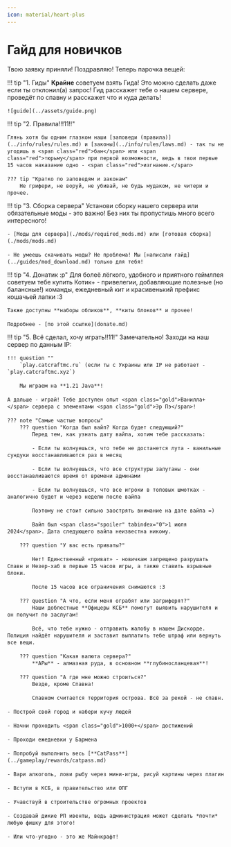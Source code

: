 ```yaml
---
icon: material/heart-plus
---
```


# Гайд для новичков
Твою заявку приняли! Поздравляю! Теперь парочка вещей:

!!! tip "1. Гиды"
    **Крайне** советуем взять Гида! Это можно сделать даже если ты отклонил(а) запрос! Гид расскажет тебе о нашем сервере, проведёт по спавну и расскажет что и куда делать! 

    ![guide](../assets/guide.png)

!!! tip "2. Правила!!!11!!"

    Глянь хотя бы одним глазком наши [заповеди (правила)](../info/rules/rules.md) и [законы](../info/rules/laws.md) - так ты не угодишь в <span class="red">бан</span> или <span class="red">тюрьму</span> при первой возможности, ведь в твои первые 15 часов наказание одно - <span class="red">изгнание.</span>

    ??? tip "Кратко по заповедям и законам"
        Не грифери, не воруй, не убивай, не будь мудаком, не читери и прочее.

!!! tip "3. Сборка сервера"
    Установи сборку нашего сервера или обязательные моды - это <span class="red">важно</span>! Без них ты пропустишь много всего интересного!

    - [Моды для сервера](./mods/required_mods.md) или [готовая сборка](./mods/mods.md)

    - Не умеешь скачивать моды? Не проблема! Мы [написали гайд](../guides/mod_download.md) только для тебя!

!!! tip "4. Донатик :р"
    Для болеё лёгкого, удобного и приятного геймлпея советуем тебе купить <span class="neon">Котик+</span> - привелегии, добавляющие полезные (но балансные!) команды, ежедневный кит и красивенький префикс кошачьей лапки :3

    Также доступны **наборы обликов**, **киты блоков** и прочее!

    Подробнее - [по этой ссылке](donate.md)

!!! tip "5. Всё сделал, хочу играть!!11!"
    Замечательно! Заходи на наш сервер по данным IP:

    !!! question ""
        `play.catcraftmc.ru` (если ты с Украины или IP не работает - `play.catcraftmc.xyz`)

        Мы играем на **1.21 Java**!

    А дальше - играй! Тебе доступен опыт <span class="gold">Ванилла+</span> сервера с элементами <span class="gold">Эр Пэ</span>!

    ??? note "Самые частые вопросы"
        ??? question "Когда был вайп? Когда будет следующий?"
            Перед тем, как узнать дату вайпа, хотим тебе рассказать:
            
            - Если ты волнуешься, что тебе не достанется лута - ванильные сундуки восстанавливаются раз в месяц

            - Если ты волнуешься, что все структуры залутаны - они восстанавливаются время от времени админами

            - Если ты волнуешься, что все игроки в топовых шмотках - аналогично будет и через неделю после вайпа

            Поэтому не стоит сильно заострять внимание на дате вайпа =)

            Вайп был <span class="spoiler" tabindex="0">1 июля 2024</span>. Дата следующего вайпа неизвестна никому.

        ??? question "У вас есть приваты?"
            
            Нет! Единственный «приват» - новичкам запрещено разрушать Спавн и Незер-хаб в первые 15 часов игры, а также ставить взрывные блоки.

            После 15 часов все ограничения снимаются :3

        ??? question "А что, если меня ограбят или загриферят?"
            Наши доблестные **Офицеры КСБ** помогут выявить нарушителя и он получит по заслугам!

            Всё, что тебе нужно - отправить жалобу в нашем Дискорде. Полиция найдёт нарушителя и заставит выплатить тебе штраф или вернуть все вещи.

        ??? question "Какая валюта сервера?"
            **АРы** - алмазная руда, в основном **глубиносланцевая**!

        ??? question "А где мне можно строиться?"
            Везде, кроме Спавна!

            Спавном считается территория острова. Всё за рекой - не спавн.

    - Построй свой город и набери кучу людей

    - Начни проходить <span class="gold">1000+</span> достижений

    - Проходи ежедневки у Бармена

    - Попробуй выполнить весь [**CatPass**](../gameplay/rewards/catpass.md)

    - Вари алкоголь, лови рыбу через мини-игры, рисуй картины через плагин

    - Вступи в КСБ, в правительство или ОПГ

    - Учавствуй в строительстве огромных проектов

    - Создавай дикие РП ивенты, ведь администрация может сделать *почти* любую фишку для этого!

    - Или что-угодно - это же Майнкрафт!